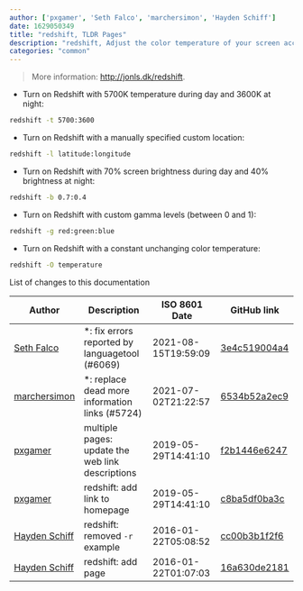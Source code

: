 ```yaml
---
author: ['pxgamer', 'Seth Falco', 'marchersimon', 'Hayden Schiff']
date: 1629050349
title: "redshift, TLDR Pages"
description: "redshift, Adjust the color temperature of your screen according to your surroundings."
categories: "common"
---
```

> More information: <http://jonls.dk/redshift>.

- Turn on Redshift with 5700K temperature during day and 3600K at night:

```bash
redshift -t 5700:3600
```

- Turn on Redshift with a manually specified custom location:

```bash
redshift -l latitude:longitude
```

- Turn on Redshift with 70% screen brightness during day and 40% brightness at night:

```bash
redshift -b 0.7:0.4
```

- Turn on Redshift with custom gamma levels (between 0 and 1):

```bash
redshift -g red:green:blue
```

- Turn on Redshift with a constant unchanging color temperature:

```bash
redshift -O temperature
```
List of changes to this documentation


Author | Description | ISO 8601 Date | GitHub link
------|-----|-----|-----
[Seth Falco](mailto:seth@falco.fun) | *: fix errors reported by languagetool (#6069) | 2021-08-15T19:59:09 | [3e4c519004a4](https://github.com/tldr-pages/tldr/commit/3e4c519004a471c861cdc609fd7239ee3355671c)
[marchersimon](mailto:50295997+marchersimon@users.noreply.github.com) | *: replace dead more information links (#5724) | 2021-07-02T21:22:57 | [6534b52a2ec9](https://github.com/tldr-pages/tldr/commit/6534b52a2ec92c1e691e21901799048c40b069db)
[pxgamer](mailto:owzie123@gmail.com) | multiple pages: update the web link descriptions | 2019-05-29T14:41:10 | [f2b1446e6247](https://github.com/tldr-pages/tldr/commit/f2b1446e6247d3e794ee6577dee0c867dfc9af26)
[pxgamer](mailto:owzie123@gmail.com) | redshift: add link to homepage | 2019-05-29T14:41:10 | [c8ba5df0ba3c](https://github.com/tldr-pages/tldr/commit/c8ba5df0ba3cab6f4c3ba5e6be141b6d322f7d33)
[Hayden Schiff](mailto:oxguy3@gmail.com) | redshift: removed `-r` example | 2016-01-22T05:08:52 | [cc00b3b1f2f6](https://github.com/tldr-pages/tldr/commit/cc00b3b1f2f6c233ebb672bba796dc3d5c75cb68)
[Hayden Schiff](mailto:oxguy3@gmail.com) | redshift: add page | 2016-01-22T01:07:03 | [16a630de2181](https://github.com/tldr-pages/tldr/commit/16a630de2181cf70f37433fc2ea672faca2ee2d4)

